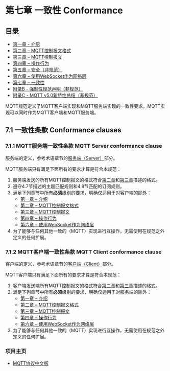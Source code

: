 # 第七章 一致性 Conformance

## 目录

- [第一章 - 介绍](01-Introduction.md)
- [第二章 – MQTT控制报文格式](02-ControlPacketFormat.md)
- [第三章 – MQTT控制报文](03-ControlPackets.md)
- [第四章 – 操作行为](04-OperationalBehavior.md)
- [第五章 – 安全（非规范）](05-Security.md)
- [第六章 – 使用WebSocket作为网络层](06-WebSocket.md)
- [第七章 – 一致性](07-Conformance.md)
- [附录B - 强制性规范声明（非规范）](08-AppendixB.md)
- [附录C - MQTT v5.0新特性总结（非规范）](09-AppendixC.md)

MQTT规范定义了MQTT客户端实现和MQTT服务端实现的一致性要求。MQTT实现可以同时作为MQTT客户端和MQTT服务端。

## 7.1 一致性条款 Conformance clauses

### 7.1.1 MQTT服务端一致性条款 MQTT Server conformance clause

服务端的定义，参考术语章节的[服务端（Server）](01-Introduction.md)部分。

MQTT服务端只有满足下面所有的要求才算是符合本规范：

1. 服务端发送的所有MQTT控制报文的格式符合[第二章](02-ControlPacketFormat.md)和[第三章](03-ControlPackets.md)描述的格式。
2. 遵守4.7节描述的主题匹配规则和4.8节匹配的订阅规则。
3. 满足下列章节中所有**必须**级别的要求，明确仅适用于对客户端的除外：
	- [第一章 – 介绍](01-Introduction.md)
	- [第二章 – MQTT控制报文格式](02-ControlPacketFormat.md)
	- [第三章 – MQTT控制报文](03-ControlPackets.md)
	- [第四章 – 操作行为](04-OperationalBehavior.md)
	- [第六章 – 使用WebSocket作为网络层](06-WebSocket.md)
4. 为了能够与任何其他一致的（MQTT）实现进行互操作，无需使用在规范之外定义的任何扩展。

### 7.1.2 MQTT客户端一致性条款 MQTT Client conformance clause

客户端的定义，参考术语章节的[客户端（Client）](01-Introduction.md)部分。

MQTT客户端只有满足下面所有的要求才算是符合本规范：

1. 客户端发送端所有MQTT控制报文的格式符合[第二章](02-ControlPacketFormat.md)和[第三章](03-ControlPackets.md)描述的格式。
2. 满足下列章节中所有**必须**级别的要求，明确仅适用于对服务端的除外：
	- [第一章 – 介绍](01-Introduction.md)
	- [第二章 – MQTT控制报文格式](02-ControlPacketFormat.md)
	- [第三章 – MQTT控制报文](03-ControlPackets.md)
	- [第四章 – 操作行为](04-OperationalBehavior.md)
	- [第六章 – 使用WebSocket作为网络层](06-WebSocket.md)
3. 为了能够与任何其他一致的（MQTT）实现进行互操作，无需使用在规范之外定义的任何扩展。


### 项目主页

- [MQTT协议中文版](https://github.com/mcxiaoke/mqtt)


